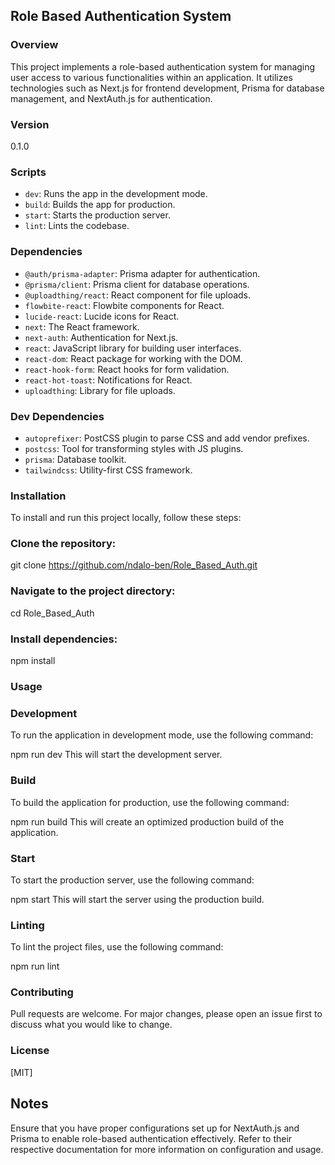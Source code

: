 ## Role Based Authentication System

### Overview

This project implements a role-based authentication system for managing user access to various functionalities within an application. It utilizes technologies such as Next.js for frontend development, Prisma for database management, and NextAuth.js for authentication.

### Version

0.1.0

### Scripts

- `dev`: Runs the app in the development mode.
- `build`: Builds the app for production.
- `start`: Starts the production server.
- `lint`: Lints the codebase.

### Dependencies

- `@auth/prisma-adapter`: Prisma adapter for authentication.
- `@prisma/client`: Prisma client for database operations.
- `@uploadthing/react`: React component for file uploads.
- `flowbite-react`: Flowbite components for React.
- `lucide-react`: Lucide icons for React.
- `next`: The React framework.
- `next-auth`: Authentication for Next.js.
- `react`: JavaScript library for building user interfaces.
- `react-dom`: React package for working with the DOM.
- `react-hook-form`: React hooks for form validation.
- `react-hot-toast`: Notifications for React.
- `uploadthing`: Library for file uploads.

### Dev Dependencies

- `autoprefixer`: PostCSS plugin to parse CSS and add vendor prefixes.
- `postcss`: Tool for transforming styles with JS plugins.
- `prisma`: Database toolkit.
- `tailwindcss`: Utility-first CSS framework.

### Installation

To install and run this project locally, follow these steps:

### Clone the repository:

git clone https://github.com/ndalo-ben/Role_Based_Auth.git

### Navigate to the project directory:

cd Role_Based_Auth

### Install dependencies:

npm install

### Usage

### Development

To run the application in development mode, use the following command:

npm run dev
This will start the development server.

### Build

To build the application for production, use the following command:

npm run build
This will create an optimized production build of the application.

### Start

To start the production server, use the following command:

npm start
This will start the server using the production build.

### Linting

To lint the project files, use the following command:

npm run lint

### Contributing

Pull requests are welcome. For major changes, please open an issue first to discuss what you would like to change.

### License

[MIT]

## Notes

Ensure that you have proper configurations set up for NextAuth.js and Prisma to enable role-based authentication effectively. Refer to their respective documentation for more information on configuration and usage.
